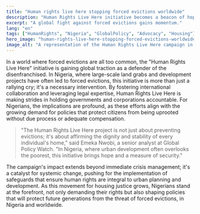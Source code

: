 ```yaml
---
title: "Human rights live here stopping forced evictions worldwide"
description: "Human Rights Live Here initiative becomes a beacon of hope against forced evictions."
excerpt: "A global fight against forced evictions gains momentum."
lang: "en"
tags: ["HumanRights", "Nigeria", "GlobalPolicy", "Advocacy", "Housing"]
hero_image: "human-rights-live-here-stopping-forced-evictions-worldwide.png"
image_alt: "A representation of the Human Rights Live Here campaign in action."
---
```


In a world where forced evictions are all too common, the "Human Rights Live Here" initiative is gaining global traction as a defender of the disenfranchised. In Nigeria, where large-scale land grabs and development projects have often led to forced evictions, this initiative is more than just a rallying cry; it's a necessary intervention. By fostering international collaboration and leveraging legal expertise, Human Rights Live Here is making strides in holding governments and corporations accountable. For Nigerians, the implications are profound, as these efforts align with the growing demand for policies that protect citizens from being uprooted without due process or adequate compensation.

> "The Human Rights Live Here project is not just about preventing evictions; it's about affirming the dignity and stability of every individual's home," said Emeka Nwobi, a senior analyst at Global Policy Watch. "In Nigeria, where urban development often overlooks the poorest, this initiative brings hope and a measure of security."

The campaign's impact extends beyond immediate crisis management; it's a catalyst for systemic change, pushing for the implementation of safeguards that ensure human rights are integral to urban planning and development. As this movement for housing justice grows, Nigerians stand at the forefront, not only demanding their rights but also shaping policies that will protect future generations from the threat of forced evictions, in Nigeria and worldwide.